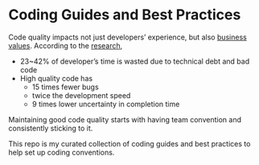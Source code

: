 # Coding Guides and Best Practices

Code quality impacts not just developers’ experience, but also [business values](https://www.youtube.com/watch?v=aRR0EDazxIk).
According to the [research](https://codescene.com/blog/measuring-the-business-impact-of-low-code-quality),

* 23~42% of developer’s time is wasted due to technical debt and bad code
* High quality code has 
  * 15 times fewer bugs
  * twice the development speed
  * 9 times lower uncertainty in completion time

Maintaining good code quality starts with having team convention and consistently sticking to it. 

This repo is my curated collection of coding guides and best practices to help set up coding conventions.

